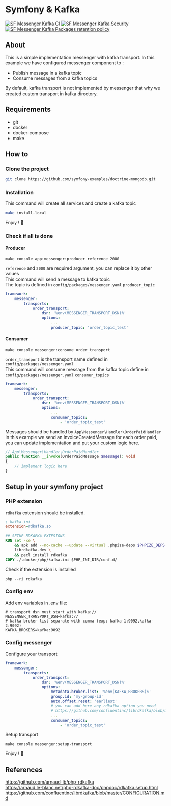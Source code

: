 # Symfony & Kafka
[![SF Messenger Kafka CI](https://github.com/symfony-examples/messenger-kafka/actions/workflows/ci.yaml/badge.svg?branch=main)](https://github.com/symfony-examples/messenger-kafka/actions/workflows/ci.yaml?query=branch%3Amain)
[![SF Messenger Kafka Security](https://github.com/symfony-examples/messenger-kafka/actions/workflows/security.yaml/badge.svg?branch=main)](https://github.com/symfony-examples/messenger-kafka/actions/workflows/security.yaml)
[![SF Messenger Kafka Packages retention policy](https://github.com/symfony-examples/messenger-kafka/actions/workflows/packages-retention-policy.yaml/badge.svg?branch=main)](https://github.com/symfony-examples/messenger-kafka/actions/workflows/packages-retention-policy.yaml)
## About
This is a simple implementation messenger with kafka transport.
In this example we have configured messenger component to :
* Publish message in a kafka topic
* Consume messages from a kafka topics

By default, kafka transport is not implemented by messenger that why we created custom transport in kafka directory.

## Requirements
* git
* docker
* docker-compose
* make

## How to
### Clone the project
```bash
git clone https://github.com/symfony-examples/doctrine-mongodb.git
```
### Installation
This command will create all services and create a kafka topic
```bash
make install-local
```
Enjoy ! 🥳

### Check if all is done
#### Producer
```shell
make console app:messenger:producer reference 2000
```
`reference` and `2000` are required argument, you can replace it by other values<br>
This command will send a message to kafka topic<br>
The topic is defined in `config/packages/messenger.yaml` `producer_topic`
```yaml
framework:
    messenger:
        transports:
            order_transport:
                dsn: '%env(MESSENGER_TRANSPORT_DSN)%'
                options:
                    ...
                    producer_topic: 'order_topic_test'
```

#### Consumer
```shell
make console messenger:consume order_transport
```
`order_transport` is the transport name defined in `config/packages/messenger.yaml`<br>
This command will consume message from the kafka topic define in `config/packages/messenger.yaml` `consumer_topics`<br>
```yaml
framework:
    messenger:
        transports:
            order_transport:
                dsn: '%env(MESSENGER_TRANSPORT_DSN)%'
                options:
                    ...
                    consumer_topics:
                        - 'order_topic_test'
```
Messages should be handled by `App\Messenger\Handler\OrderPaidHandler`<br>
In this example we send an InvoiceCreatedMessage for each order paid, you can update implementation and put your custom logic here.
```php
// App\Messenger\Handler\OrderPaidHandler
public function __invoke(OrderPaidMessage $message): void
{
    // implement logic here
}
```

## Setup in your symfony project
### PHP extension
`rdkafka` extension should be installed.<br>
```ini
; kafka.ini
extension=rdkafka.so
```
```dockerfile
## SETUP RDKAFKA EXTESIONS
RUN set -xe \
    && apk add --no-cache --update --virtual .phpize-deps $PHPIZE_DEPS \
    librdkafka-dev \
    && pecl install rdkafka
COPY ./.docker/php/kafka.ini $PHP_INI_DIR/conf.d/
```

Check if the extension is installed
```shell
php --ri rdkafka
```
### Config env
Add env variables in .env file:
```dotenv
# transport dsn must start with kafka://
MESSENGER_TRANSPORT_DSN=kafka://
# kafka broker list separate with comma (exp: kafka-1:9092,kafka-2:9092)
KAFKA_BROKERS=kafka:9092
```
### Config messenger
Configure your transport
```yaml
framework:
    messenger:
        transports:
            order_transport:
                dsn: '%env(MESSENGER_TRANSPORT_DSN)%'
                options:
                    metadata.broker.list: '%env(KAFKA_BROKERS)%'
                    group.id: 'my-group-id'
                    auto.offset.reset: 'earliest'
                    # you can add here any rdkafka option you need
                    # https://github.com/confluentinc/librdkafka/blob/master/CONFIGURATION.md
                    ...
                    consumer_topics:
                        - 'order_topic_test'
```
Setup transport
```shell
make console messenger:setup-transport
```
Enjoy ! 🥳

## References
https://github.com/arnaud-lb/php-rdkafka <br>
https://arnaud.le-blanc.net/php-rdkafka-doc/phpdoc/rdkafka.setup.html
https://github.com/confluentinc/librdkafka/blob/master/CONFIGURATION.md

